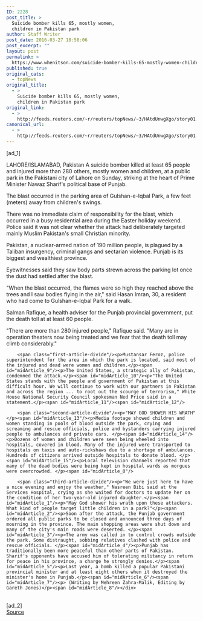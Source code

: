```yaml
---
ID: 2228
post_title: >
  Suicide bomber kills 65, mostly women,
  children in Pakistan park
author: Staff Writer
post_date: 2016-03-27 18:58:06
post_excerpt: ""
layout: post
permalink: >
  https://www.whenitson.com/suicide-bomber-kills-65-mostly-women-children-in-pakistan-park/
published: true
original_cats:
  - topNews
original_title:
  - >
    Suicide bomber kills 65, mostly women,
    children in Pakistan park
original_link:
  - >
    http://feeds.reuters.com/~r/reuters/topNews/~3/HAtdUnwgXgo/story01.htm
canonical_url:
  - >
    http://feeds.reuters.com/~r/reuters/topNews/~3/HAtdUnwgXgo/story01.htm
---
```

 [ad_1]
<br><div id="articleText">
<span id="midArticle_start"/>

<span id="midArticle_0"/><span class="focusParagraph" readability="8"><p><span class="articleLocation">LAHORE/ISLAMABAD, Pakistan</span> A suicide bomber killed at least 65 people and injured more than 280 others, mostly women and children, at a public park in the Pakistani city of Lahore on Sunday, striking at the heart of Prime Minister Nawaz Sharif's political base of Punjab.</p></span><span id="midArticle_1"/><p>The blast occurred in the parking area of Gulshan-e-Iqbal Park, a few feet (meters) away from children's swings.</p><span id="midArticle_2"/><p>There was no immediate claim of responsibility for the blast, which occurred in a busy residential area during the Easter holiday weekend. Police said it was not clear whether the attack had deliberately targeted mainly Muslim Pakistan's small Christian minority. </p><span id="midArticle_3"/><p>Pakistan, a nuclear-armed nation of 190 million people, is plagued by a Taliban insurgency, criminal gangs and sectarian violence. Punjab is its biggest and wealthiest province.</p><span id="midArticle_4"/><p>Eyewitnesses said they saw body parts strewn across the parking lot once the dust had settled after the blast.</p><span id="midArticle_5"/><p>"When the blast occurred, the flames were so high they reached above the trees and I saw bodies flying in the air," said Hasan Imran, 30, a resident who had come to Gulshan-e-Iqbal Park for a walk.</p><span id="midArticle_6"/><p>Salman Rafique, a health adviser for the Punjab provincial government, put the death toll at at least 60 people.</p><span id="midArticle_7"/><p>"There are more than 280 injured people," Rafique said. "Many are in operation theaters now being treated and we fear that the death toll may climb considerably."</p><span id="midArticle_8"/>
        
        <span class="first-article-divide"/><p>Mustansar Feroz, police superintendent for the area in which the park is located, said most of the injured and dead were women and children.</p><span id="midArticle_9"/><p>The United States, a strategic ally of Pakistan, condemned the attack.</p><span id="midArticle_10"/><p>"The United States stands with the people and government of Pakistan at this difficult hour. We will continue to work with our partners in Pakistan and across the region ... to root out the scourge of terrorism," White House National Security Council spokesman Ned Price said in a statement.</p><span id="midArticle_11"/><span id="midArticle_12"/>
        
        <span class="second-article-divide"/><p>"MAY GOD SHOWER HIS WRATH"</p><span id="midArticle_13"/><p>Media footage showed children and women standing in pools of blood outside the park, crying and screaming and rescue officials, police and bystanders carrying injured people to ambulances and private cars. </p><span id="midArticle_14"/><p>Dozens of women and children were seen being wheeled into hospitals, covered in blood. Many of the injured were transported to hospitals on taxis and auto-rickshaws due to a shortage of ambulances. Hundreds of citizens arrived outside hospitals to donate blood. </p><span id="midArticle_15"/><p>Local television channels reported that many of the dead bodies were being kept in hospital wards as morgues were overcrowded. </p><span id="midArticle_0"/>
        
        <span class="third-article-divide"/><p>"We were just here to have a nice evening and enjoy the weather," Nasreen Bibi said at the Services Hospital, crying as she waited for doctors to update her on the condition of her two-year-old injured daughter.</p><span id="midArticle_1"/><p>"May God shower his wrath upon these attackers. What kind of people target little children in a park?"</p><span id="midArticle_2"/><p>Soon after the attack, the Punjab government ordered all public parks to be closed and announced three days of mourning in the province. The main shopping areas were shut down and many of the city's main roads were deserted. </p><span id="midArticle_3"/><p>The army was called in to control crowds outside the park. Some distraught, sobbing relatives clashed with police and rescue officials. </p><span id="midArticle_4"/><p>Punjab has traditionally been more peaceful than other parts of Pakistan. Sharif's opponents have accused him of tolerating militancy in return for peace in his province, a charge he strongly denies.</p><span id="midArticle_5"/><p>Last year, a bomb killed a popular Pakistani provincial minister and at least eight others when it destroyed the minister's home in Punjab.</p><span id="midArticle_6"/><span id="midArticle_7"/><p> (Writing by Mehreen Zahra-Malik, Editing by Gareth Jones)</p><span id="midArticle_8"/></div>
<br>[ad_2]
<br><a href="http://feeds.reuters.com/~r/reuters/topNews/~3/HAtdUnwgXgo/story01.htm">Source </a>